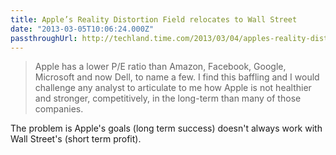 ```yaml
---
title: Apple’s Reality Distortion Field relocates to Wall Street
date: "2013-03-05T10:06:24.000Z"
passthroughUrl: http://techland.time.com/2013/03/04/apples-reality-distortion-field-relocates-to-wall-street/
---
```


> Apple has a lower P/E ratio than Amazon, Facebook, Google, Microsoft and now Dell, to name a few. I find this baffling and I would challenge any analyst to articulate to me how Apple is not healthier and stronger, competitively, in the long-term than many of those companies.

The problem is Apple's goals (long term success) doesn't always work with Wall Street's (short term profit).